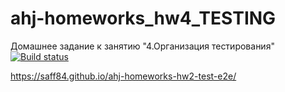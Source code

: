# ahj-homeworks_hw4_TESTING
Домашнее задание к занятию "4.Организация тестирования"
[![Build status](https://ci.appveyor.com/api/projects/status/aeieg5whx9mo08xm/branch/main?svg=true)](https://ci.appveyor.com/project/saff84/ahj-homeworks-hw2-test-e2e/branch/main)


https://saff84.github.io/ahj-homeworks-hw2-test-e2e/
